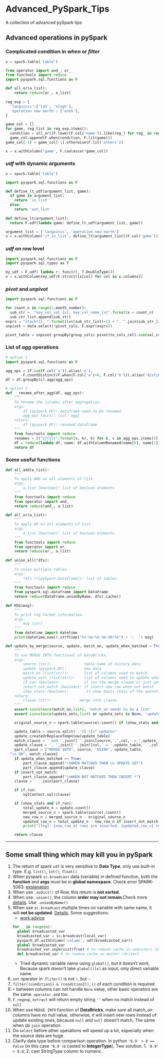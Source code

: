 # Advanced_PySpark_Tips
A collection of advanced pySpark tips

## Advanced operations in pySpark

### Complicated condition in _when_ or _filter_
```python
x = spark.table('table')

from operator import and_, or_
from functools import reduce
import pyspark.sql.functions as F

def all_or(a_list):
	return reduce(or_, a_list)
	
reg_exp = {
  'languinis':['la%', '%lng%'],
  'operation new earth': ['one%'],
}

game_col = []
for game, reg_list in reg_exp.items():
  condition = all_or([F.lower(F.col('name')).like(reg_) for reg_ in reg_list])
  game_col.append(F.when(condition, F.lit(game)))
game_col[-1] = game_col[-1].otherwise(F.lit('others'))

x = x.withColumn('game', F.coalesce(*game_col))
```

### _udf_ with dynamic arguments
```python
x = spark.table('table')

import pyspark.sql.functions as F

def define_lt_udf(argument_list, game):
  if game in argument_list:
    return 'in_list'
  else:
    return 'out_list'
  
def define_lt(argument_list):
  return F.udf(lambda game: define_lt_udf(argument_list, game))

argument_list = ['languinis', 'operation new earth']
x = x.withColumn('if_in_list', define_lt(argument_list)(F.col('game')))
```

### _udf_ on _row_ level
```python
import pyspark.sql.functions as F
import pyspark.sql.types as T

my_udf = F.udf( lambda r: func(r), T.DoubleType())
x = x.withColumn(my_udf(F.struct([x[col] for col in x.columns])
```

### _pivot_ and _unpivot_
```python
import pyspark.sql.functions as F

for count_n in range(1,month_number):
  sub_str =  "key_col_val_{x}, key_col_name_{x}".format(x = count_n)
  sub_str_list.append(sub_str)
exprs = "stack({}, ".format(len(sub_str_list)+1) + ", ".join(sub_str_list)+") as (key_col, val_col)"
unpivot = data.select(*pivot_cols, F.expr(exprs))

pivot_table = unpivot.groupBy(group_cols).pivot(to_cols_col).sum(val_col)
```

### List of _agg_ operations
```python
# option 1
import pyspark.sql.functions as F

agg_ops = [F.sum(F.col('a')).alias('a'),
		F.countDistinct(F.when(F.col('a')>0, F.col('b'))).alias('distinct')]
df = df.groupBy(c).agg(agg_ops)

# option 2
def  _rename_after_agg(df, agg_ops):
	"""
	To rename the columns after aggregation.
	args:
		df (pyspark.DF): dataframe need to be renamed
		agg_ops (dict): {col: agg}
	return:
		df (pyspark.DF): renamed dataframe
	"""
	from functools import reduce
	renames = [("{}({})".format(v, k), k) for k, v in agg_ops.items()]
	df = reduce(lambda df, name: df.withColumnRenamed(name[0], name[1]), renames, df)
	return df
```
### Some useful functions
```python
def all_add(a_list):
	"""
	To apply AND on all elements of list.
	args:
		a_list [boolean]: list of boolean elements
	"""
	from functools import reduce
	from operator import and_
	return reduce(and_, a_list)
	
def all_or(a_list):
	"""
	To apply OR on all elements of list.
	args:
		a_list [boolean]: list of boolean elements
	"""
	from functools import reduce
	from operator import or_
	return reduce(or_, a_list)
	
def union_all(*dfs):
	"""
	To union multiple tables.
	args:
		*dfs (*[pySpark.Dataframe]): list of tables
	"""
	from functools import reduce
	from pyspark.sql.dataframe import DataFrame
	return reduce(DataFrame.unionByName, dfs).cache()
	
def MSG(msg):
	"""
	To print log format information.
	args:
		msg (str)
	"""
	from datetime import datetime
	print(datetime.now().strftime("%Y-%m-%d %H:%M:%S") + ':  '+ msg)

def update_by_merge(source, update, match_on, update_when_matched = True, update_sets = None, if_run = True, insert_not_match = True, show_stats = True):
	"""
	To use MERGE INTO functional of DataBricks.
	args:
		source (str):               table name of history data
		update (pyspark.DF):        new data
		match_on (list(str)):       list of columns used to match
		update_sets (list(str)):    list of columns need to update when match, if None, update all columns
		if_run (boolean):           if run the merge clause or just get the str
		insert_not_match (boolean): if insert new row when not match
		show_stats (boolean):        if show basic stats of the operation
	return:
		clause (str):             merge into clause
	"""
	assert isinstance(match_on,list), 'match_on needs to be a list'
	assert isinstance(update_sets,list) or update_sets is None, 'update_sets needs to be a list or None'

	original_source_n = spark.table(source).count() if (show_stats and if_run) else None

	update_table = source.split('.')[-1]+"_updates"
	update.createOrReplaceTempView(update_table)
	match_clause = ' and '.join([''.join([source,'.',col,' = ',update_table,'.',col]) for col in match_on])
	update_clause = ', '.join([''.join([col,' = ',update_table,'.',col]) for col in update_sets]) if update_sets else  '*'
	part_clause = ["MERGE INTO", source, "USING", update_table, 
  "\n ON", match_clause]
	if update_when_matched == True:
		part_clause.append("\nWHEN MATCHED THEN \n UPDATE SET")
		part_clause.append(update_clause)
	if insert_not_match:
		part_clause.append("\nWHEN NOT MATCHED THEN INSERT *")
	clause = ' '.join(part_clause)

	if if_run:
		sqlContext.sql(clause)

	if (show_stats and if_run):
		total_update_n = update.count()
		merged_source_n = spark.table(source).count()
		new_row_n = merged_source_n - original_source_n
		updated_row_n = total_update_n - new_row_n if insert_not_match else 'due to the un-insert not-match row, not sure how many'
		print("[log]: {new_row_n} rows are inserted, {updated_row_n} rows are updated (even by same value).".format(new_row_n=new_row_n, updated_row_n=updated_row_n))

	return clause
```
----------------------

## Some small thing which may kill you in pySpark

1.  The return of spark `udf` is very sensitive to __Data Type__, only use built-in type. E.g. `list()`, `int()`, `float()`
2.  When pyspark `sc.broadcast` data (variable) in defined function, both the __function__ and __args__ must be in __global namespace__.
Check error SPARK-5063: [explanation](https://stackoverflow.com/questions/31396323/spark-error-it-appears-that-you-are-attempting-to-reference-sparkcontext-from-a)
3.  When use `.asDict()` of Row, this return is __not sorted__.
4.  When use `.union()`, the column __order may not remain__.Check more [details](https://datascience.stackexchange.com/questions/11356/merging-multiple-data-frames-row-wise-in-pyspark). Use `.unionByName()`
5.  When use `sc.broadcast` multiple times on variable with same name, it will __not be updated__. [Details](http://apache-spark-user-list.1001560.n3.nabble.com/Broadcast-variables-can-be-rebroadcast-td22908.html). Some suggestions: 
	- [work advice](https://stackoverflow.com/questions/33372264/how-can-i-update-a-broadcast-variable-in-spark-streaming)
	```python
	for _ in range(n):
	  global broadcasted_var
	  broadcasted_var = sc.broadcast(local_var)
	  pyspark_df.withColumn('column', udf(broadcasted_var))
	  global broadcasted_var
      broadcasted_var.unpersist(True) # to remove cache in executors (workers)
      del broadcasted_var # to reomve cache on master (driver)
	```
	- Tried dynamic variable name using `global()`, but it doesn’t work, Because spark doesn’t take `global()[x]` as input, only direct variable name.
6.  `not` operator in .`fliter()` is not `!`, but `~`
7.  `filter((condition1) & (condition2))`, `()` of each condition is required
8. `+` between columns can not handle `None` value, other basic operators are the same. `operator.add` too.
9. `F.regexp_extract` will return empty string `''` when no match instead of `null`
10. When use `MERGE INTO` function of __DataBricks__, make sure all match_on columns have no null value, otherwise, it will insert new rows instead of update existing ones, because `null` and `null` doesn't match. The same when do `join` operation.
11. Do `select` before other operations will speed up a lot, especially when the source data are huge.
12. Clarify data type before comparison operation. In python `'0.9' > 0 == False` (in this case `'0.9'` is casted to __IntegerType__). Two solution: 1. `'0.9' > 0.0`; 2. cast StringType column to numeric.
